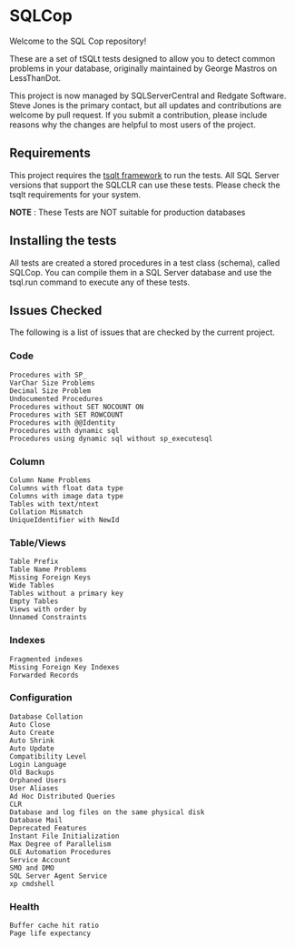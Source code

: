 # SQLCop

Welcome to the SQL Cop repository!

These are a set of tSQLt tests designed to allow you to detect common problems in your database, originally maintained by George Mastros on LessThanDot.

This project is now managed by SQLServerCentral and Redgate Software. Steve Jones is the primary contact, but all updates and contributions are welcome by pull request. If you submit a contribution, please include reasons why the changes are helpful to most users of the project.

## Requirements

This project requires the [tsqlt framework]("https://tsqlt.org/") to run the tests. All SQL Server versions that support the SQLCLR can use these tests. Please check the tsqlt requirements for your system.

**NOTE** : These Tests are NOT suitable for production databases

## Installing the tests

All tests are created a stored procedures in a test class (schema), called SQLCop. You can compile them in a SQL Server database and use the tsql.run command to execute any of these tests.

## Issues Checked
The following is a list of issues that are checked by the current project.

### Code

    Procedures with SP_
    VarChar Size Problems
    Decimal Size Problem
    Undocumented Procedures
    Procedures without SET NOCOUNT ON
    Procedures with SET ROWCOUNT
    Procedures with @@Identity
    Procedures with dynamic sql
    Procedures using dynamic sql without sp_executesql

### Column

    Column Name Problems
    Columns with float data type
    Columns with image data type
    Tables with text/ntext
    Collation Mismatch
    UniqueIdentifier with NewId

### Table/Views

    Table Prefix
    Table Name Problems
    Missing Foreign Keys
    Wide Tables
    Tables without a primary key
    Empty Tables
    Views with order by
    Unnamed Constraints

### Indexes

    Fragmented indexes
    Missing Foreign Key Indexes
    Forwarded Records

### Configuration

    Database Collation
    Auto Close
    Auto Create
    Auto Shrink
    Auto Update
    Compatibility Level
    Login Language
    Old Backups
    Orphaned Users
    User Aliases
    Ad Hoc Distributed Queries
    CLR
    Database and log files on the same physical disk
    Database Mail
    Deprecated Features
    Instant File Initialization
    Max Degree of Parallelism
    OLE Automation Procedures
    Service Account
    SMO and DMO
    SQL Server Agent Service
    xp cmdshell

### Health

    Buffer cache hit ratio
    Page life expectancy
